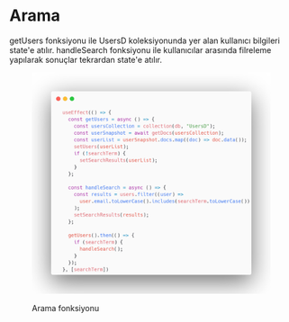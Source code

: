 # Arama

getUsers fonksiyonu ile UsersD koleksiyonunda yer alan kullanıcı bilgileri state'e atılır. handleSearch fonksiyonu ile kullanıcılar arasında filreleme yapılarak sonuçlar tekrardan state'e atılır.

<figure><img src="../.gitbook/assets/SEARCH.png" alt=""><figcaption><p>Arama fonksiyonu</p></figcaption></figure>
